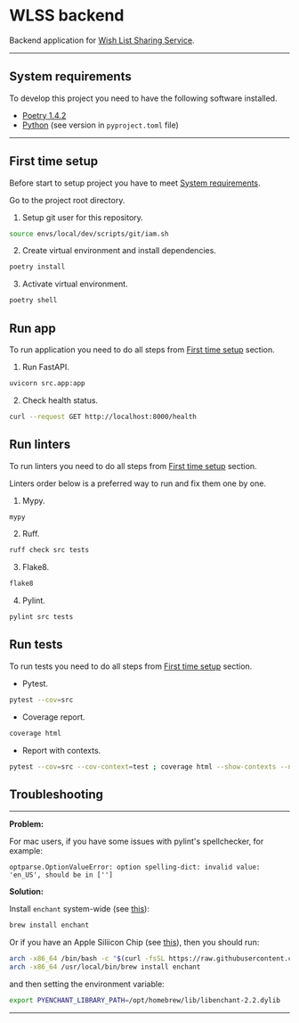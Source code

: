 # WLSS backend

Backend application for [Wish List Sharing Service](https://github.com/week-password/wisher).

***

## System requirements

To develop this project you need to have the following software installed.

- [Poetry 1.4.2](https://python-poetry.org/docs/)
- [Python](https://www.python.org/) (see version in `pyproject.toml` file)

***

## First time setup

Before start to setup project you have to meet [System requirements](#system-requirements).

Go to the project root directory.

1. Setup git user for this repository.
```bash
source envs/local/dev/scripts/git/iam.sh
```

2. Create virtual environment and install dependencies.
```bash
poetry install
```

3. Activate virtual environment.
```bash
poetry shell
```


## Run app

To run application you need to do all steps from [First time setup](#first-time-setup) section.

1. Run FastAPI.
```bash
uvicorn src.app:app
```

2. Check health status.
```bash
curl --request GET http://localhost:8000/health
```


## Run linters

To run linters you need to do all steps from [First time setup](#first-time-setup) section.

Linters order below is a preferred way to run and fix them one by one.

1. Mypy.
```bash
mypy
```

2. Ruff.
```bash
ruff check src tests
```

3. Flake8.
```bash
flake8
```

4. Pylint.
```bash
pylint src tests
```


## Run tests

To run tests you need to do all steps from [First time setup](#first-time-setup) section.

- Pytest.
```bash
pytest --cov=src
```

- Coverage report.
```bash
coverage html
```

- Report with contexts.
```bash
pytest --cov=src --cov-context=test ; coverage html --show-contexts --no-skip-covered
```

## Troubleshooting

***

**Problem:**

For mac users, if you have some issues with pylint's spellchecker, for example:
```text
optparse.OptionValueError: option spelling-dict: invalid value: 'en_US', should be in ['']
```

**Solution:**

Install `enchant` system-wide (see [this](https://stackoverflow.com/a/27162411/8431075)):
```bash
brew install enchant
```

Or if you have an Apple Siliicon Chip (see [this](https://stackoverflow.com/a/73052239/8431075)), then you should run:
```bash
arch -x86_64 /bin/bash -c "$(curl -fsSL https://raw.githubusercontent.com/Homebrew/install/HEAD/install.sh)"
arch -x86_64 /usr/local/bin/brew install enchant
```
and then setting the environment variable:
```bash
export PYENCHANT_LIBRARY_PATH=/opt/homebrew/lib/libenchant-2.2.dylib
```

***
